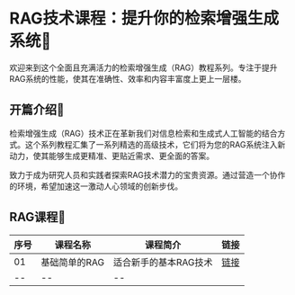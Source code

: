 # RAG技术课程：提升你的检索增强生成系统🚀

欢迎来到这个全面且充满活力的检索增强生成（RAG）教程系列。专注于提升RAG系统的性能，使其在准确性、效率和内容丰富度上更上一层楼。
 
## 开篇介绍🌈

检索增强生成（RAG）技术正在革新我们对信息检索和生成式人工智能的结合方式。这个系列教程汇集了一系列精选的高级技术，它们将为您的RAG系统注入新动力，使其能够生成更精准、更贴近需求、更全面的答案。

致力于成为研究人员和实践者探索RAG技术潜力的宝贵资源。通过营造一个协作的环境，希望加速这一激动人心领域的创新步伐。

## RAG课程🌱

| 序号 | 课程名称 | 课程简介 | 链接 |
| -- | -- | -- | -- |
| 01 | 基础简单的RAG | 适合新手的基本RAG技术 | [链接](https://github.com/justinzm/RAG_course/blob/main/course/01_base_rag.ipynb) |
| -- | -- | -- |